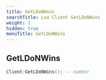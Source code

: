 ```yaml
---
title: GetLDoNWins
searchTitle: Lua Client GetLDoNWins
weight: 1
hidden: true
menuTitle: GetLDoNWins
---
```

## GetLDoNWins
```lua
Client:GetLDoNWins(); -- number
```